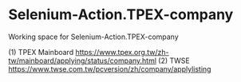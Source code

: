 # Selenium-Action.TPEX-company
Working space for Selenium-Action.TPEX-company

(1) TPEX Mainboard https://www.tpex.org.tw/zh-tw/mainboard/applying/status/company.html
(2) TWSE https://www.twse.com.tw/pcversion/zh/company/applylisting
